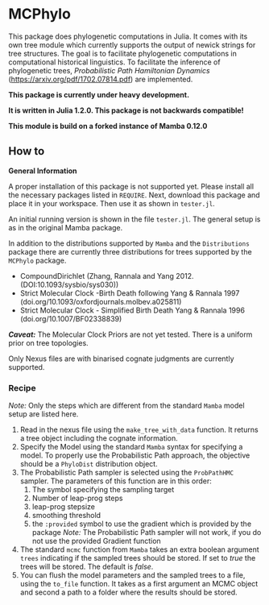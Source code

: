 # MCPhylo

This package does phylogenetic computations in Julia. It comes with its own tree
module which currently supports the output of newick strings for tree structures.
The goal is to facilitate phylogenetic computations in computational historical
linguistics. To facilitate the inference of phylogenetic trees,
_Probabilistic Path Hamiltonian Dynamics_ (https://arxiv.org/pdf/1702.07814.pdf)
are implemented.

**This package is currently under heavy development.**

**It is written in Julia 1.2.0. This package is not backwards compatible!**

**This module is build on a forked instance of Mamba 0.12.0**

## How to

**General Information**

A proper installation of this package is not supported yet. Please install all the
necessary packages listed in `REQUIRE`. Next, download this
package and place it in your workspace. Then use it as shown in `tester.jl`.

An initial running version is shown in the file `tester.jl`.
The general setup is as in the original Mamba package.

In addition to the distributions supported by `Mamba` and the `Distributions` package
there are currently three distributions for trees supported by the `MCPhylo` package.

* CompoundDirichlet (Zhang, Rannala and Yang 2012. (DOI:10.1093/sysbio/sys030))
* Strict Molecular Clock -Birth Death following Yang & Rannala 1997 (doi.org/10.1093/oxfordjournals.molbev.a025811)
* Strict Molecular Clock - Simplified Birth Death Yang & Rannala 1996 (doi.org/10.1007/BF02338839)

___Caveat:___ The Molecular Clock Priors are not yet tested. There is a uniform prior on tree topologies.

Only Nexus files are with binarised cognate judgments are currently supported.

### Recipe

_Note:_ Only the steps which are different from the standard `Mamba` model setup
are listed here.

1. Read in the nexus file using the `make_tree_with_data` function. It returns a
tree object including the cognate information.
2. Specify the Model using the standard `Mamba` syntax for specifying a model. To properly
use the Probabilistic Path approach, the objective should be a `PhyloDist` distribution object.
3. The Probabilistic Path sampler is selected using the `ProbPathHMC` sampler. The parameters of this
function are in this order:
    1. The symbol specifying the sampling target
    2. Number of leap-prog steps
    3. leap-prog stepsize
    4. smoothing threshold
    5. the `:provided` symbol to use the gradient which is provided by the package
_Note:_ The Probabilistic Path sampler will not work, if you do not use the provided Gradient function
4. The standard `mcmc` function from `Mamba` takes an extra boolean argument `trees` indicating if the
sampled trees should be stored. If set to _true_ the trees will be stored. The default is _false_.
5. You can flush the model parameters and the sampled trees to a file, using the `to_file` function.
It takes as a first argument an MCMC object and second a path to a folder where the results should be stored.
